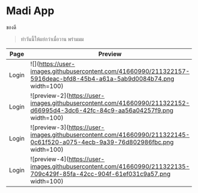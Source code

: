 # Madi App
  ของดี

> ทำวันนี้ให้แย่กว่าเมื่อวาน พร่ามมม


| Page  | Preview |
| ------------- | ------------- |
| Login  | ![](https://user-images.githubusercontent.com/41660990/211322157-5916deac-bfd8-45b4-a61a-5ab9d0084b74.png width=100)  |
| Login  | ![preview-2](https://user-images.githubusercontent.com/41660990/211322152-d66995d4-3dc6-42fc-84c9-aa56a04257f9.png width=100)  |
| Login  | ![preview-3](https://user-images.githubusercontent.com/41660990/211322145-0c61f520-a075-4ecb-9a39-76d802986fbc.png width=100)  |
| Login  | ![preview-4](https://user-images.githubusercontent.com/41660990/211322135-709c429f-85fa-42cc-904f-61ef031c9a57.png width=100)  |


